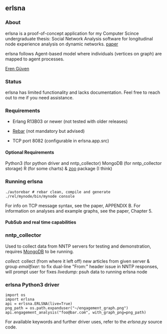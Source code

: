 ## erlsna ##

### About ###
erlsna is a proof-of-concept application for my Computer Scince undergraduate
thesis: Social Network Analysis software for longitudinal node experience
analysis on dynamic networks. [paper](https://dl.dropbox.com/u/17449254/erlsna_thesis.pdf)

erlsna follows Agent-based model where individuals (vertices on graph) are mapped
to agent processes.

[Eren Güven](https://twitter.com/cyberfart)

### Status ###
erlsna has limited functionality and lacks documentation. Feel free to reach out to me
if you need assistance.

### Requirements ###
+ Erlang R13B03 or newer (not tested with older releases)
+ [Rebar](https://github.com/basho/rebar) (not mandatory but advised)

+ TCP port 8082 (configurable in erlsna.app.src)

#### Optional Requirements ####
Python3 (for python driver and nntp_collector)
MongoDB (for nntp_collector storage)
R (for some charts) & [zoo](http://cran.r-project.org/web/packages/zoo/index.html) package (I think)

### Running erlsna ###
    ./autorebar # rebar clean, compile and generate
    ./rel/mynode/bin/mynode console

For info on TCP message syntax, see the paper, APPENDIX B.
For information on analyses and example graphs, see the paper, Chapter 5.

#### PubSub and real time capabilities ####


### nntp_collector ###
Used to collect data from NNTP servers for testing and demonstration, requires
[MongoDB](http://www.mongodb.org/) to be running.

*collect:* collect (from where it left off) new articles from given server & group
*emailfixer:* to fix dual-line "From:" header issue in NNTP responses, will prompt user for fixes
*livedump:* psuh data to running erlsna node

### erlsna Python3 driver ###

    import os
    import erlsna
    api = erlsna.ERLSNA(live=True)
    png_path = os.path.expanduser("~/engagement_graph.png")
    api.engagement_analysis("foo@bar.com", with_graph_png=png_path)

For available keywords and further driver uses, refer to the *erlsna.py* source code.
